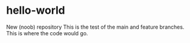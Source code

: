 # hello-world
New (noob) repository
This is the test of the main and feature branches.
This is where the code would go.
